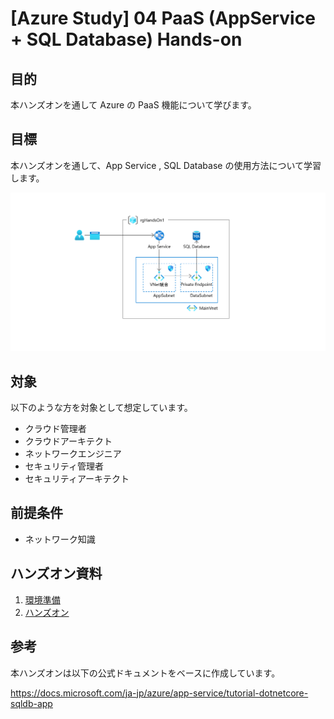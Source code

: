 # [Azure Study] 04 PaaS (AppService + SQL Database) Hands-on

## 目的

本ハンズオンを通して Azure の PaaS 機能について学びます。

## 目標

本ハンズオンを通して、App Service , SQL Database の使用方法について学習します。

![完成状態](/docs/images/ex00-0000-completed.png)

## 対象

以下のような方を対象として想定しています。

* クラウド管理者​
* クラウドアーキテクト​
* ネットワークエンジニア​
* セキュリティ管理者​
* セキュリティアーキテクト

## 前提条件

* ネットワーク知識

## ハンズオン資料

1. [環境準備](/docs/preparation01.md)
1. [ハンズオン](/docs/README.md)


## 参考

本ハンズオンは以下の公式ドキュメントをベースに作成しています。

https://docs.microsoft.com/ja-jp/azure/app-service/tutorial-dotnetcore-sqldb-app
